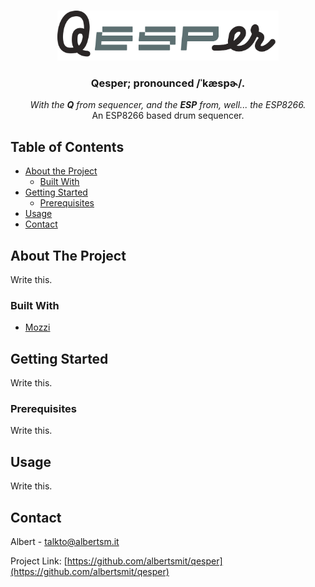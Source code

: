 <!-- PROJECT LOGO -->
<br />
<p align="center">
  <a href="https://github.com/albertsmit/qesper">
    <img src="logo.png" alt="Logo" height="80">
  </a>

  <h3 align="center">Qesper; pronounced /ˈkæspɚ/.</h3>
  <p align="center">
  <i>With the <strong>Q</strong> from sequencer, and the <strong>ESP</strong> from, well... the ESP8266.</i></br>
    An ESP8266 based drum sequencer.
    <br />
  </p>
</p>



<!-- TABLE OF CONTENTS -->
## Table of Contents

* [About the Project](#about-the-project)
  * [Built With](#built-with)
* [Getting Started](#getting-started)
  * [Prerequisites](#prerequisites)
* [Usage](#usage)
* [Contact](#contact)


<!-- ABOUT THE PROJECT -->
## About The Project

Write this.


### Built With
* [Mozzi](https://github.com/sensorium/Mozzi)


<!-- GETTING STARTED -->
## Getting Started

Write this.


### Prerequisites

Write this.


<!-- USAGE EXAMPLES -->
## Usage

Write this.


<!-- CONTACT -->
## Contact

Albert - talkto@albertsm.it

Project Link: [https://github.com/albertsmit/qesper](https://github.com/albertsmit/qesper)

